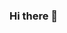### Hi there 👋

<!--
**Mukulphougat/Mukulphougat** is a ✨ _special_ ✨ repository because its `README.md` (this file) appears on your GitHub profile.

Here are some ideas to get you started:

- 🔭 I’m currently working on ... as a CS Student 🤣
- 🌱 I’m currently learning ... Flutter
- 👯 I’m looking to collaborate on ... Fluttter
- 🤔 I’m looking for help with ... Job
- 💬 Ask me about ... Anything
- 📫 How to reach me: ... [Instagram](https://www.instagram.com/in_jail_out_soon_23/)
- 😄 Pronouns: ... He / Him
- ⚡ Fun fact: ... In Jail Out Soon.
-->
